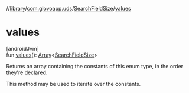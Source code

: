 //[library](../../../index.md)/[com.glovoapp.uds](../index.md)/[SearchFieldSize](index.md)/[values](values.md)

# values

[androidJvm]\
fun [values](values.md)(): [Array](https://kotlinlang.org/api/latest/jvm/stdlib/kotlin/-array/index.html)&lt;[SearchFieldSize](index.md)&gt;

Returns an array containing the constants of this enum type, in the order they're declared.

This method may be used to iterate over the constants.
